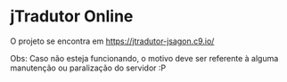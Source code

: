 # jTradutor Online

O projeto se encontra em https://jtradutor-jsagon.c9.io/

Obs: Caso não esteja funcionando, o motivo deve ser referente à alguma manutenção ou paralização do servidor :P
